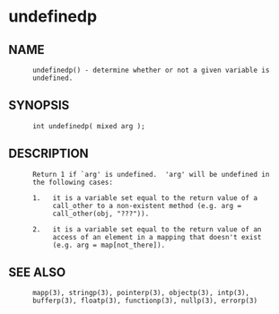 # undefinedp
## NAME
          undefinedp() - determine whether or not a given variable is
          undefined.

## SYNOPSIS
          int undefinedp( mixed arg );

## DESCRIPTION
          Return 1 if `arg' is undefined.  'arg' will be undefined in
          the following cases:

          1.   it is a variable set equal to the return value of a
               call_other to a non-existent method (e.g. arg =
               call_other(obj, "???")).

          2.   it is a variable set equal to the return value of an
               access of an element in a mapping that doesn't exist
               (e.g. arg = map[not_there]).

## SEE ALSO
          mapp(3), stringp(3), pointerp(3), objectp(3), intp(3),
          bufferp(3), floatp(3), functionp(3), nullp(3), errorp(3)
